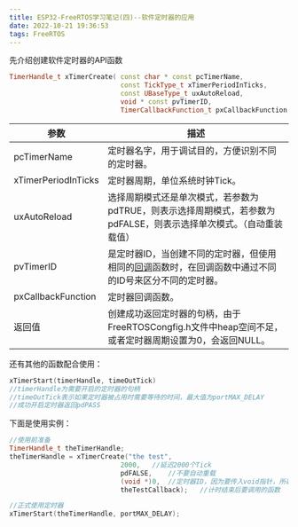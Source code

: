 ```yaml
---
title: ESP32-FreeRTOS学习笔记(四)--软件定时器的应用
date: 2022-10-21 19:36:53
tags: FreeRTOS
---
```


先介绍创建软件定时器的API函数

```c++
TimerHandle_t xTimerCreate( const char * const pcTimerName,
                            const TickType_t xTimerPeriodInTicks,
                            const UBaseType_t uxAutoReload,
                            void * const pvTimerID,
                            TimerCallbackFunction_t pxCallbackFunction )
```

| 参数                | 描述                                                         |
| ------------------- | ------------------------------------------------------------ |
| pcTimerName         | 定时器名字，用于调试目的，方便识别不同的定时器。             |
| xTimerPeriodInTicks | 定时器周期，单位系统时钟Tick。                               |
| uxAutoReload        | 选择周期模式还是单次模式，若参数为pdTRUE，则表示选择周期模式，若参数为pdFALSE，则表示选择单次模式。（自动重装载值） |
| pvTimerID           | 是定时器ID，当创建不同的定时器，但使用相同的[回调](https://so.csdn.net/so/search?q=回调&spm=1001.2101.3001.7020)函数时，在回调函数中通过不同的ID号来区分不同的定时器。 |
| pxCallbackFunction  | 定时器回调函数。                                             |
| 返回值              | 创建成功返回定时器的句柄，由于FreeRTOSCongfig.h文件中heap空间不足，或者定时器周期设置为0，会返回NULL。 |

还有其他的函数配合使用：

```c++
xTimerStart(timerHandle, timeOutTick)
//timerHandle为需要开启的定时器的句柄
//timeOutTick表示如果定时器被占用时需要等待的时间，最大值为portMAX_DELAY
//成功开启定时器返回pdPASS
```

下面是使用实例：

```c++
//使用前准备
TimerHandle_t theTimerHandle;
theTimerHandle = xTimerCreate("the test",
                            2000,	//延迟2000个Tick
                            pdFALSE,	//不要自动重载
                            (void *)0,	//定时器ID，因为要传入void指针，所以要强制转换
                            theTestCallback);	//计时结束后要调用的函数

//正式使用定时器
xTimerStart(theTimerHandle, portMAX_DELAY);
```

